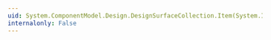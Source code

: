 ```yaml
---
uid: System.ComponentModel.Design.DesignSurfaceCollection.Item(System.Int32)
internalonly: False
---
```

